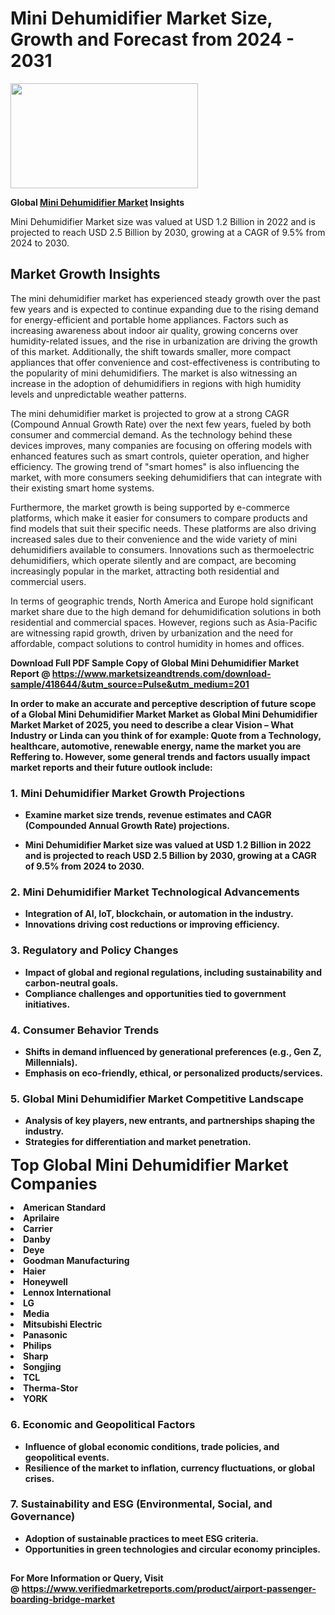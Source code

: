 <H1>Mini Dehumidifier Market Size, Growth and Forecast from 2024 - 2031</H1><img class="aligncenter size-medium wp-image-584254" src="https://thirdeyenews.in/wp-content/uploads/2024/09/Global-Market-Research-300x168.jpeg" alt="" width="300" height="168" /><p><strong>Global&nbsp;<a href="https://www.marketsizeandtrends.com/download-sample/418644/&amp;utm_source=Pulse&amp;utm_medium=201">Mini Dehumidifier Market</a> Insights</strong></p><p>Mini Dehumidifier Market size was valued at USD 1.2 Billion in 2022 and is projected to reach USD 2.5 Billion by 2030, growing at a CAGR of 9.5% from 2024 to 2030.</p><p><h2>Market Growth Insights</h2> <p>The mini dehumidifier market has experienced steady growth over the past few years and is expected to continue expanding due to the rising demand for energy-efficient and portable home appliances. Factors such as increasing awareness about indoor air quality, growing concerns over humidity-related issues, and the rise in urbanization are driving the growth of this market. Additionally, the shift towards smaller, more compact appliances that offer convenience and cost-effectiveness is contributing to the popularity of mini dehumidifiers. The market is also witnessing an increase in the adoption of dehumidifiers in regions with high humidity levels and unpredictable weather patterns.</p> <p><strong></strong></p> <p>The mini dehumidifier market is projected to grow at a strong CAGR (Compound Annual Growth Rate) over the next few years, fueled by both consumer and commercial demand. As the technology behind these devices improves, many companies are focusing on offering models with enhanced features such as smart controls, quieter operation, and higher efficiency. The growing trend of "smart homes" is also influencing the market, with more consumers seeking dehumidifiers that can integrate with their existing smart home systems.</p> <p>Furthermore, the market growth is being supported by e-commerce platforms, which make it easier for consumers to compare products and find models that suit their specific needs. These platforms are also driving increased sales due to their convenience and the wide variety of mini dehumidifiers available to consumers. Innovations such as thermoelectric dehumidifiers, which operate silently and are compact, are becoming increasingly popular in the market, attracting both residential and commercial users.</p> <p>In terms of geographic trends, North America and Europe hold significant market share due to the high demand for dehumidification solutions in both residential and commercial spaces. However, regions such as Asia-Pacific are witnessing rapid growth, driven by urbanization and the need for affordable, compact solutions to control humidity in homes and offices.</p> <p><strong></p><p><span class=""><strong>Download Full PDF Sample Copy of Global Mini Dehumidifier Market Report</strong> @ <a href="https://www.marketsizeandtrends.com/download-sample/418644/&amp;utm_source=Pulse&amp;utm_medium=201" target="_blank">https://www.marketsizeandtrends.com/download-sample/418644/&amp;utm_source=Pulse&amp;utm_medium=201</a></span></p><p>In order to make an accurate and perceptive description of future scope of a Global&nbsp;Mini Dehumidifier Market Market as Global&nbsp;Mini Dehumidifier Market Market of 2025, you need to describe a clear Vision &ndash; What Industry or Linda can you think of for example: Quote from a Technology, healthcare, automotive, renewable energy, name the market you are Reffering to. However, some general trends and factors usually impact market reports and their future outlook include:</p><h3>1.&nbsp;<strong>Mini Dehumidifier Market Growth Projections</strong></h3><ul><li>Examine market size trends, revenue estimates and CAGR (Compounded Annual Growth Rate) projections.</li><li><p>Mini Dehumidifier Market size was valued at USD 1.2 Billion in 2022 and is projected to reach USD 2.5 Billion by 2030, growing at a CAGR of 9.5% from 2024 to 2030.</p></li></ul><h3>2.&nbsp;<strong>Mini Dehumidifier Market Technological Advancements</strong></h3><ul><li>Integration of AI, IoT, blockchain, or automation in the industry.</li><li>Innovations driving cost reductions or improving efficiency.</li></ul><h3>3.&nbsp;<strong>Regulatory and Policy Changes</strong></h3><ul><li>Impact of global and regional regulations, including sustainability and carbon-neutral goals.</li><li>Compliance challenges and opportunities tied to government initiatives.</li></ul><h3>4.&nbsp;<strong>Consumer Behavior Trends</strong></h3><ul><li>Shifts in demand influenced by generational preferences (e.g., Gen Z, Millennials).</li><li>Emphasis on eco-friendly, ethical, or personalized products/services.</li></ul><h3>5.&nbsp;<strong>Global Mini Dehumidifier Market Competitive Landscape</strong></h3><ul><li>Analysis of key players, new entrants, and partnerships shaping the industry.</li><li>Strategies for differentiation and market penetration.</li></ul><p data-pm-slice="1 1 []"><span style="color: inherit; font-family: inherit; font-size: 25px;">Top Global Mini Dehumidifier Market Companies</span></p><div class="" data-test-id=""><p><li>American Standard</li><li> Aprilaire</li><li> Carrier</li><li> Danby</li><li> Deye</li><li> Goodman Manufacturing</li><li> Haier</li><li> Honeywell</li><li> Lennox International</li><li> LG</li><li> Media</li><li> Mitsubishi Electric</li><li> Panasonic</li><li> Philips</li><li> Sharp</li><li> Songjing</li><li> TCL</li><li> Therma-Stor</li><li> YORK</li></p></div><h3>6.&nbsp;<strong>Economic and Geopolitical Factors</strong></h3><ul><li>Influence of global economic conditions, trade policies, and geopolitical events.</li><li>Resilience of the market to inflation, currency fluctuations, or global crises.</li></ul><h3>7.&nbsp;<strong>Sustainability and ESG (Environmental, Social, and Governance)</strong></h3><ul><li>Adoption of sustainable practices to meet ESG criteria.</li><li>Opportunities in green technologies and circular economy principles.</li></ul><h2><strong style="font-size: 14px;">For More Information or Query, Visit @&nbsp;</strong><a style="background-color: #ffffff; font-size: 14px;" href="https://www.marketsizeandtrends.com/report/mini-dehumidifier-market/" target="_blank">https://www.verifiedmarketreports.com/product/airport-passenger-boarding-bridge-market</a></h2>

